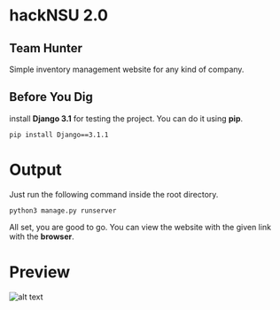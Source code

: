 
# hackNSU 2.0
## Team Hunter
Simple inventory management website for any kind of company.

## Before You Dig
install **Django 3.1** for testing the project. You can do it using **pip**.

```pip install Django==3.1.1```

# Output
Just run the following command inside the root directory. 

```python3 manage.py runserver ```

All set, you are good to go.
You can view the website with the given link with the **browser**.


# Preview
![alt text](https://github.com/iamrasheeq/hackNSU_Hunter/blob/master/hunter.png)
